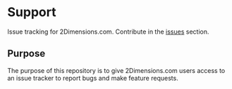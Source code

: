 # Support
Issue tracking for 2Dimensions.com. Contribute in the [issues](https://github.com/2d-inc/support/issues) section.

## Purpose
The purpose of this repository is to give 2Dimensions.com users access to an issue tracker to report bugs and make feature requests.
